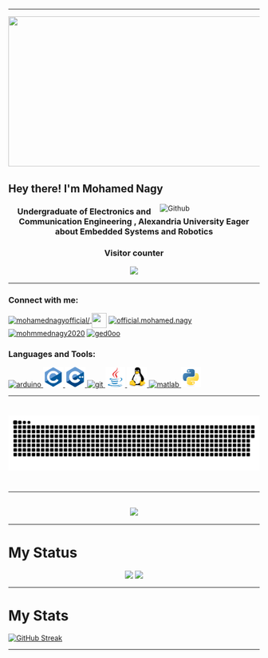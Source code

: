 ---------------------------------------------------------------------------------------------------------------------------------------------------------------------------------


<div align="center">
  <img src="https://media.giphy.com/media/dWesBcTLavkZuG35MI/giphy.gif" width="600" height="300"/>
</div>

<h2> Hey there! I'm Mohamed Nagy</h2>

<img width="200" align="right" alt="Github" src="https://media.giphy.com/media/M9gbBd9nbDrOTu1Mqx/giphy.gif" />

<h3 align="center">Undergraduate of Electronics and Communication Engineering , Alexandria University Eager about Embedded Systems and Robotics</h3>

### <p align="center">Visitor counter<p>

<p align="center"> 
  <img src="https://profile-counter.glitch.me/Ged0oo/count.svg" />
</p>


---------------------------------------------------------------------------------------------------------------------------------------------------------------------------------


<h3 align="left">Connect with me:</h3>

<p align="left">
<a href="https://linkedin.com/in/mohamednagyofficial/" target="blank"><img align="center" src="https://raw.githubusercontent.com/rahuldkjain/github-profile-readme-generator/master/src/images/icons/Social/linked-in-alt.svg" alt="mohamednagyofficial/" height="30" width="40" </a>
<a href="mailto:mohmmednagy@gmail.com" target="blank"><img align="center" src="https://cdn-icons-png.flaticon.com/512/5968/5968534.png" height="30" width="30" /></a>
<a href="https://fb.com/official.mohamed.nagy" target="blank"><img align="center" src="https://raw.githubusercontent.com/rahuldkjain/github-profile-readme-generator/master/src/images/icons/Social/facebook.svg" alt="official.mohamed.nagy" height="30" width="40" /></a>
<a href="https://www.hackerrank.com/mohmmednagy2020" target="blank"><img align="center" src="https://raw.githubusercontent.com/rahuldkjain/github-profile-readme-generator/master/src/images/icons/Social/hackerrank.svg" alt="mohmmednagy2020" height="30" width="40" /></a>
<a href="https://codeforces.com/profile/ged0oo" target="blank"><img align="center" src="https://raw.githubusercontent.com/rahuldkjain/github-profile-readme-generator/master/src/images/icons/Social/codeforces.svg" alt="ged0oo" height="30" width="40" /></a>
</p>

<h3 align="left">Languages and Tools:</h3>
<p align="left"> <a href="https://www.arduino.cc/" target="_blank" rel="noreferrer"> <img src="https://cdn.worldvectorlogo.com/logos/arduino-1.svg" alt="arduino" width="40" height="40"/> </a> <a href="https://www.cprogramming.com/" target="_blank" rel="noreferrer"> <img src="https://raw.githubusercontent.com/devicons/devicon/master/icons/c/c-original.svg" alt="c" width="40" height="40"/> </a> <a href="https://www.w3schools.com/cpp/" target="_blank" rel="noreferrer"> <img src="https://raw.githubusercontent.com/devicons/devicon/master/icons/cplusplus/cplusplus-original.svg" alt="cplusplus" width="40" height="40"/> </a> <a href="https://git-scm.com/" target="_blank" rel="noreferrer"> <img src="https://www.vectorlogo.zone/logos/git-scm/git-scm-icon.svg" alt="git" width="40" height="40"/> </a> <a href="https://www.java.com" target="_blank" rel="noreferrer"> <img src="https://raw.githubusercontent.com/devicons/devicon/master/icons/java/java-original.svg" alt="java" width="40" height="40"/> </a> <a href="https://www.linux.org/" target="_blank" rel="noreferrer"> <img src="https://raw.githubusercontent.com/devicons/devicon/master/icons/linux/linux-original.svg" alt="linux" width="40" height="40"/> </a> <a href="https://www.mathworks.com/" target="_blank" rel="noreferrer"> <img src="https://upload.wikimedia.org/wikipedia/commons/2/21/Matlab_Logo.png" alt="matlab" width="40" height="40"/> </a> <a href="https://www.python.org" target="_blank" rel="noreferrer"> <img src="https://raw.githubusercontent.com/devicons/devicon/master/icons/python/python-original.svg" alt="python" width="40" height="40"/> </a> </p>


---------------------------------------------------------------------------------------------------------------------------------------------------------------------------------


  # 
  <a href=#><img src="contributions.svg"></a>
  #


---------------------------------------------------------------------------------------------------------------------------------------------------------------------------------


<div align="center">
  <br>
<img src="https://github-readme-activity-graph.vercel.app/graph?username=Ged0oo&bg_color=0d1117&color=ffffff&line=00b3ff&point=f9fafa&area=true&hide_border=true" />
</div>


---------------------------------------------------------------------------------------------------------------------------------------------------------------------------------


# My Status
<div align="center">
  <img height="180em" src="https://github-readme-stats.vercel.app/api?username=Ged0oo&show_icons=true&theme=transparent&include_all_commits=true&count_private=true"/>
  <img height="180em" src="https://github-readme-stats.vercel.app/api/top-langs/?username=Ged0oo&layout=compact&langs_count=20&theme=transparent"/>
</div>

---------------------------------------------------------------------------------------------------------------------------------------------------------------------------------


# My Stats


[![GitHub Streak](http://github-readme-streak-stats.herokuapp.com?user=Ged0oo&theme=transparent&border_radius=12&date_format=j%20M%5B%20Y%5D&card_width=800)](https://git.io/streak-stats)


---------------------------------------------------------------------------------------------------------------------------------------------------------------------------------
